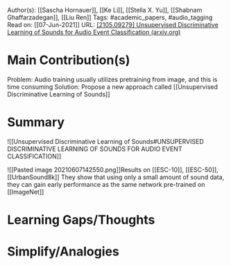 Author(s): [[Sascha Hornauer]], [[Ke Li]], [[Stella X. Yu]], [[Shabnam Ghaffarzadegan]], [[Liu Ren]]
Tags: #academic_papers, #audio_tagging 
Read on: [[07-Jun-2021]]
URL: [\[2105.09279\] Unsupervised Discriminative Learning of Sounds for Audio Event Classification (arxiv.org)](https://arxiv.org/abs/2105.09279)
# Main Contribution(s)
Problem: Audio training usually utilizes pretraining from image, and this is time consuming
Solution: Propose a new approach called [[Unsupervised Discriminative Learning of Sounds]]
# Summary
![[Unsupervised Discriminative Learning of Sounds#UNSUPERVISED DISCRIMINATIVE LEARNING OF SOUNDS FOR AUDIO EVENT CLASSIFICATION]]

![[Pasted image 20210607142550.png]]Results on [[ESC-10]], [[ESC-50]], [[UrbanSound8k]]
They show that using only a small amount of sound data, they can gain early performance as the same network pre-trained on [[ImageNet]]
# Learning Gaps/Thoughts

# Simplify/Analogies